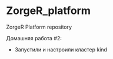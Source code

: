 # ZorgeR_platform
ZorgeR Platform repository

Домашняя работа #2:
- Запустили и настроили кластер kind
